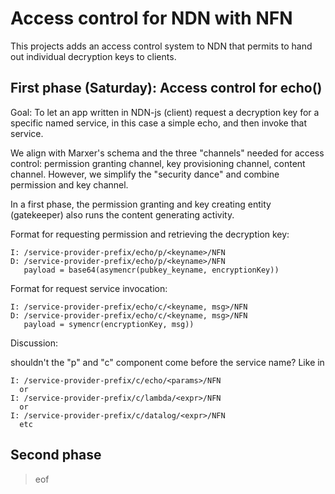 # Access control for NDN with NFN

This projects adds an access control system to NDN that permits to
hand out individual decryption keys to clients.


## First phase (Saturday): Access control for echo()

Goal: To let an app written in NDN-js (client) request a decryption
key for a specific named service, in this case a simple echo, and then
invoke that service.

We align with Marxer's schema and the three "channels" needed for
access control: permission granting channel, key provisioning channel,
content channel. However, we simplify the "security dance" and combine
permission and key channel.

In a first phase, the permission granting and key creating entity
(gatekeeper) also runs the content generating activity.


Format for requesting permission and retrieving the decryption key:

~~~
I: /service-provider-prefix/echo/p/<keyname>/NFN
D: /service-provider-prefix/echo/p/<keyname>/NFN
   payload = base64(asymencr(pubkey_keyname, encryptionKey))
~~~

Format for request service invocation:

~~~
I: /service-provider-prefix/echo/c/<keyname, msg>/NFN
D: /service-provider-prefix/echo/c/<keyname, msg>/NFN
   payload = symencr(encryptionKey, msg))
~~~

Discussion:

shouldn't the "p" and "c" component come before the service name? Like in

~~~
I: /service-provider-prefix/c/echo/<params>/NFN
  or
I: /service-provider-prefix/c/lambda/<expr>/NFN
  or
I: /service-provider-prefix/c/datalog/<expr>/NFN
  etc
~~~

## Second phase


> eof
